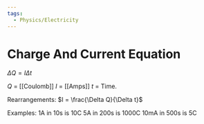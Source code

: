```yaml
---
tags:
  - Physics/Electricity
---
```

# Charge And Current Equation
$\Delta Q =I\Delta t$

$Q$ = [[Coulomb]]
$I$ = [[Amps]]
$t$ = Time.

Rearrangements:
$I = \frac{\Delta Q}{\Delta t}$

Examples:
1A in 10s is 10C
5A in 200s is 1000C
10mA in 500s is 5C